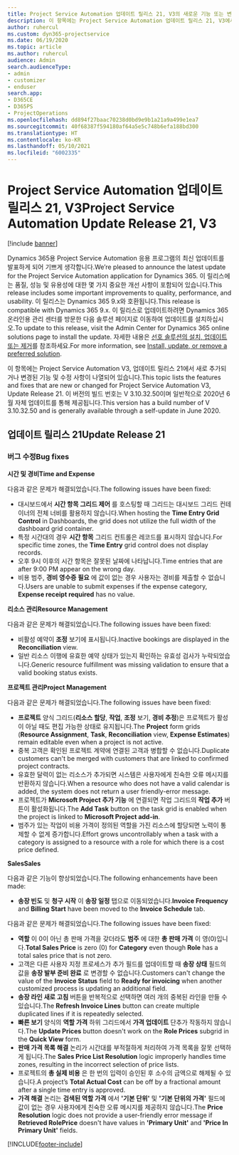 ```yaml
---
title: Project Service Automation 업데이트 릴리스 21, V3의 새로운 기능 또는 변경된 기능
description: 이 항목에는 Project Service Automation 업데이트 릴리스 21, V3에서 사용할 수 있는 기능 및 수정 사항이 나열되어 있습니다.
author: ruhercul
ms.custom: dyn365-projectservice
ms.date: 06/19/2020
ms.topic: article
ms.author: ruhercul
audience: Admin
search.audienceType:
- admin
- customizer
- enduser
search.app:
- D365CE
- D365PS
- ProjectOperations
ms.openlocfilehash: dd894f27baac70238d0bd9e9b1a21a9a499e1ea7
ms.sourcegitcommit: 40f68387f594180af64a5e5c748b6efa188bd300
ms.translationtype: HT
ms.contentlocale: ko-KR
ms.lasthandoff: 05/10/2021
ms.locfileid: "6002335"
---
```

# <a name="project-service-automation-update-release-21-v3"></a><span data-ttu-id="acfdd-103">Project Service Automation 업데이트 릴리스 21, V3</span><span class="sxs-lookup"><span data-stu-id="acfdd-103">Project Service Automation Update Release 21, V3</span></span>

[!include [banner](../includes/psa-now-project-operations.md)]

<span data-ttu-id="acfdd-104">Dynamics 365용 Project Service Automation 응용 프로그램의 최신 업데이트를 발표하게 되어 기쁘게 생각합니다.</span><span class="sxs-lookup"><span data-stu-id="acfdd-104">We’re pleased to announce the latest update for the Project Service Automation application for Dynamics 365.</span></span> <span data-ttu-id="acfdd-105">이 릴리스에는 품질, 성능 및 유용성에 대한 몇 가지 중요한 개선 사항이 포함되어 있습니다.</span><span class="sxs-lookup"><span data-stu-id="acfdd-105">This release includes some important improvements to quality, performance, and usability.</span></span> <span data-ttu-id="acfdd-106">이 릴리스는 Dynamics 365 9.x와 호환됩니다.</span><span class="sxs-lookup"><span data-stu-id="acfdd-106">This release is compatible with Dynamics 365 9.x.</span></span> <span data-ttu-id="acfdd-107">이 릴리스로 업데이트하려면 Dynamics 365 온라인용 관리 센터를 방문한 다음 솔루션 페이지로 이동하여 업데이트를 설치하십시오.</span><span class="sxs-lookup"><span data-stu-id="acfdd-107">To update to this release, visit the Admin Center for Dynamics 365 online solutions page to install the update.</span></span> <span data-ttu-id="acfdd-108">자세한 내용은 [선호 솔루션의 설치, 업데이트 또는 제거](/power-platform/admin/install-remove-preferred-solution)를 참조하세요.</span><span class="sxs-lookup"><span data-stu-id="acfdd-108">For more information, see [Install, update, or remove a preferred solution](/power-platform/admin/install-remove-preferred-solution).</span></span>

<span data-ttu-id="acfdd-109">이 항목에는 Project Service Automation V3, 업데이트 릴리스 21에서 새로 추가되거나 변경된 기능 및 수정 사항이 나열되어 있습니다.</span><span class="sxs-lookup"><span data-stu-id="acfdd-109">This topic lists the features and fixes that are new or changed for Project Service Automation V3, Update Release 21.</span></span> <span data-ttu-id="acfdd-110">이 버전의 빌드 번호는 V 3.10.32.50이며 일반적으로 2020년 6월 자체 업데이트를 통해 제공됩니다.</span><span class="sxs-lookup"><span data-stu-id="acfdd-110">This version has a build number of V 3.10.32.50 and is generally available through a self-update in June 2020.</span></span>

## <a name="update-release-21"></a><span data-ttu-id="acfdd-111">업데이트 릴리스 21</span><span class="sxs-lookup"><span data-stu-id="acfdd-111">Update Release 21</span></span>

### <a name="bug-fixes"></a><span data-ttu-id="acfdd-112">버그 수정</span><span class="sxs-lookup"><span data-stu-id="acfdd-112">Bug fixes</span></span>

<span data-ttu-id="acfdd-113">**시간 및 경비**</span><span class="sxs-lookup"><span data-stu-id="acfdd-113">**Time and Expense**</span></span>

<span data-ttu-id="acfdd-114">다음과 같은 문제가 해결되었습니다.</span><span class="sxs-lookup"><span data-stu-id="acfdd-114">The following issues have been fixed:</span></span>

- <span data-ttu-id="acfdd-115">대시보드에서 **시간 항목 그리드 제어** 를 호스팅할 때 그리드는 대시보드 그리드 컨테이너의 전체 너비를 활용하지 않습니다.</span><span class="sxs-lookup"><span data-stu-id="acfdd-115">When hosting the **Time Entry Grid Control** in Dashboards, the grid does not utilize the full width of the dashboard grid container.</span></span>
- <span data-ttu-id="acfdd-116">특정 시간대의 경우 **시간 항목** 그리드 컨트롤은 레코드를 표시하지 않습니다.</span><span class="sxs-lookup"><span data-stu-id="acfdd-116">For specific time zones, the **Time Entry** grid control does not display records.</span></span>
- <span data-ttu-id="acfdd-117">오후 9시 이후의 시간 항목은 잘못된 날짜에 나타납니다.</span><span class="sxs-lookup"><span data-stu-id="acfdd-117">Time entries that are after 9:00 PM appear on the wrong day.</span></span>
- <span data-ttu-id="acfdd-118">비용 범주, **경비 영수증 필요** 에 값이 없는 경우 사용자는 경비를 제출할 수 없습니다.</span><span class="sxs-lookup"><span data-stu-id="acfdd-118">Users are unable to submit expenses if the expense category, **Expense receipt required** has no value.</span></span>

<span data-ttu-id="acfdd-119">**리소스 관리**</span><span class="sxs-lookup"><span data-stu-id="acfdd-119">**Resource Management**</span></span>

<span data-ttu-id="acfdd-120">다음과 같은 문제가 해결되었습니다.</span><span class="sxs-lookup"><span data-stu-id="acfdd-120">The following issues have been fixed:</span></span>

- <span data-ttu-id="acfdd-121">비활성 예약이 **조정** 보기에 표시됩니다.</span><span class="sxs-lookup"><span data-stu-id="acfdd-121">Inactive bookings are displayed in the **Reconciliation** view.</span></span>
- <span data-ttu-id="acfdd-122">일반 리소스 이행에 유효한 예약 상태가 있는지 확인하는 유효성 검사가 누락되었습니다.</span><span class="sxs-lookup"><span data-stu-id="acfdd-122">Generic resource fulfillment was missing validation to ensure that a valid booking status exists.</span></span>

<span data-ttu-id="acfdd-123">**프로젝트 관리**</span><span class="sxs-lookup"><span data-stu-id="acfdd-123">**Project Management**</span></span>

<span data-ttu-id="acfdd-124">다음과 같은 문제가 해결되었습니다.</span><span class="sxs-lookup"><span data-stu-id="acfdd-124">The following issues have been fixed:</span></span>

- <span data-ttu-id="acfdd-125">**프로젝트** 양식 그리드(**리소스 할당**, **작업**, **조정** 보기, **경비 추정**)은 프로젝트가 활성이 아닐 때도 편집 가능한 상태로 유지됩니다.</span><span class="sxs-lookup"><span data-stu-id="acfdd-125">The **Project** form grids (**Resource Assignment**, **Task**, **Reconciliation** view, **Expense Estimates**) remain editable even when a project is not active.</span></span>
- <span data-ttu-id="acfdd-126">중복 고객은 확인된 프로젝트 계약에 연결된 고객과 병합할 수 없습니다.</span><span class="sxs-lookup"><span data-stu-id="acfdd-126">Duplicate customers can't be merged with customers that are linked to confirmed project contracts.</span></span>
- <span data-ttu-id="acfdd-127">유효한 달력이 없는 리소스가 추가되면 시스템은 사용자에게 친숙한 오류 메시지를 반환하지 않습니다.</span><span class="sxs-lookup"><span data-stu-id="acfdd-127">When a resource who does not have a valid calendar is added, the system does not return a user friendly-error message.</span></span>
- <span data-ttu-id="acfdd-128">프로젝트가 **Microsoft Project 추가 기능** 에 연결되면 작업 그리드의 **작업 추가** 버튼이 활성화됩니다.</span><span class="sxs-lookup"><span data-stu-id="acfdd-128">The **Add Task** button on the task grid is enabled when the project is linked to **Microsoft Project add-in**.</span></span>
- <span data-ttu-id="acfdd-129">범주가 있는 작업이 비용 가격이 정의된 역할을 가진 리소스에 할당되면 노력이 통제할 수 없게 증가합니다.</span><span class="sxs-lookup"><span data-stu-id="acfdd-129">Effort grows uncontrollably when a task with a category is assigned to a resource with a role for which there is a cost price defined.</span></span>

<span data-ttu-id="acfdd-130">**Sales**</span><span class="sxs-lookup"><span data-stu-id="acfdd-130">**Sales**</span></span>

<span data-ttu-id="acfdd-131">다음과 같은 기능이 향상되었습니다.</span><span class="sxs-lookup"><span data-stu-id="acfdd-131">The following enhancements have been made:</span></span>

- <span data-ttu-id="acfdd-132">**송장 빈도** 및 **청구 시작** 이 **송장 일정** 탭으로 이동되었습니다.</span><span class="sxs-lookup"><span data-stu-id="acfdd-132">**Invoice Frequency** and **Billing Start** have been moved to the **Invoice Schedule** tab.</span></span>

<span data-ttu-id="acfdd-133">다음과 같은 문제가 해결되었습니다.</span><span class="sxs-lookup"><span data-stu-id="acfdd-133">The following issues have been fixed:</span></span>

- <span data-ttu-id="acfdd-134">**역할** 이 0이 아닌 총 판매 가격을 갖더라도 **범주** 에 대한 **총 판매 가격** 이 영(0)입니다.</span><span class="sxs-lookup"><span data-stu-id="acfdd-134">**Total Sales Price** is zero (0) for **Category** even though **Role** has a total sales price that is not zero.</span></span>
- <span data-ttu-id="acfdd-135">고객은 다른 사용자 지정 프로세스가 추가 필드를 업데이트할 때 **송장 상태** 필드의 값을 **송장 발부 준비 완료** 로 변경할 수 없습니다.</span><span class="sxs-lookup"><span data-stu-id="acfdd-135">Customers can't change the value of the **Invoice Status** field to **Ready for invoicing** when another customized process is updating an additional field.</span></span>
- <span data-ttu-id="acfdd-136">**송장 라인 새로 고침** 버튼을 반복적으로 선택하면 여러 개의 중복된 라인을 만들 수 있습니다.</span><span class="sxs-lookup"><span data-stu-id="acfdd-136">The **Refresh Invoice Lines** button can create multiple duplicated lines if it is repeatedly selected.</span></span>
- <span data-ttu-id="acfdd-137">**빠른 보기** 양식의 **역할 가격** 하위 그리드에서 **가격 업데이트** 단추가 작동하지 않습니다.</span><span class="sxs-lookup"><span data-stu-id="acfdd-137">The **Update Prices** button doesn't work on the **Role Prices** subgrid in the **Quick View** form.</span></span>
- <span data-ttu-id="acfdd-138">**판매 가격 목록 해결** 논리가 시간대를 부적절하게 처리하여 가격 목록을 잘못 선택하게 됩니다.</span><span class="sxs-lookup"><span data-stu-id="acfdd-138">The **Sales Price List Resolution** logic improperly handles time zones, resulting in the incorrect selection of price lists.</span></span>
- <span data-ttu-id="acfdd-139">프로젝트의 **총 실제 비용** 은 한 번의 입력이 승인된 후 소수의 금액으로 해제될 수 있습니다.</span><span class="sxs-lookup"><span data-stu-id="acfdd-139">A project’s **Total Actual Cost** can be off by a fractional amount after a single time entry is approved.</span></span>
- <span data-ttu-id="acfdd-140">**가격 해결** 논리는 **검색된 역할 가격** 에서 **'기본 단위'** 및 **'기본 단위의 가격'** 필드에 값이 없는 경우 사용자에게 친숙한 오류 메시지를 제공하지 않습니다.</span><span class="sxs-lookup"><span data-stu-id="acfdd-140">The **Price Resolution** logic does not provide a user-friendly error message if **Retrieved RolePrice** doesn't have values in **'Primary Unit'** and **'Price In Primary Unit'** fields.</span></span>


[!INCLUDE[footer-include](../includes/footer-banner.md)]